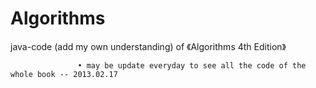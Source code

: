 Algorithms
==========

java-code (add my own understanding) of 《Algorithms 4th Edition》


    



                   • may be update everyday to see all the code of the whole book -- 2013.02.17
